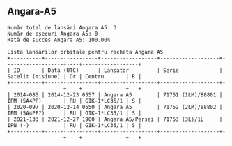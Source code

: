 ## Angara-A5

    Număr total de lansări Angara A5: 3
    Număr de eșecuri Angara A5: 0
    Rată de succes Angara A5: 100.00%
    
    Lista lansărilor orbitale pentru racheta Angara A5
    +----------+-----------------+------------------+-------------------+-------------------+----+--------------+---+
    | ID       | Dată (UTC)      | Lansator         | Serie             | Satelit (misiune) | Or | Centru       | R |
    +----------+-----------------+------------------+-------------------+-------------------+----+--------------+---+
    | 2014-085 | 2014-12-23 0557 | Angara A5        | 71751 (1LM)/88801 | IPM (5A4PP)       | RU | GIK-1*LC35/1 | S |
    | 2020-097 | 2020-12-14 0550 | Angara A5        | 71752 (2LM)/88802 | IPM (5A4PP?)      | RU | GIK-1*LC35/1 | S |
    | 2021-133 | 2021-12-27 1900 | Angara A5/Persei | 71753 (3L)/1L     | IPN (-)           | RU | GIK-1*LC35/1 | S |
    +----------+-----------------+------------------+-------------------+-------------------+----+--------------+---+
    


